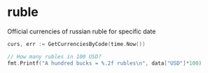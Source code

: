 # ruble
Official currencies of russian ruble for specific date

```go
curs, err := GetCurrenciesByCode(time.Now())

// How many rubles in 100 USD?
fmt.Printf("A hundred bucks = %.2f rubles\n", data["USD"]*100)
```
